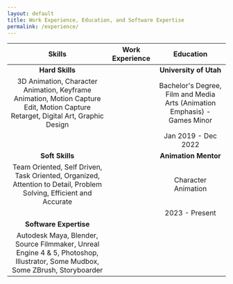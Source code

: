```yaml
---
layout: default
title: Work Experience, Education, and Software Expertise
permalink: /experience/
---
```


| Skills | Work Experience | Education |
| :---: | :---: | :---: |
| **Hard Skills** | | **University of Utah** |
| 3D Animation, Character Animation, Keyframe Animation, Motion Capture Edit, Motion Capture Retarget, Digital Art, Graphic Design | | Bachelor's Degree, Film and Media Arts (Animation Emphasis) - Games Minor |
| | | Jan 2019 - Dec 2022 |
| **Soft Skills** | | **Animation Mentor** |
| Team Oriented, Self Driven, Task Oriented, Organized, Attention to Detail, Problem Solving, Efficient and Accurate | | Character Animation |
| | | 2023 - Present  |
| **Software Expertise** | | |
| Autodesk Maya, Blender, Source Filmmaker, Unreal Engine 4 & 5, Photoshop, Illustrator, Some Mudbox, Some ZBrush, Storyboarder  | | |
